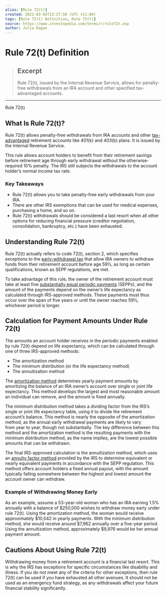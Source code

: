 ```yaml
---
alias: [Rule 72(t)]
created: 2021-03-02T23:27:50 (UTC +11:00)
tags: [Rule 72(t) Definition, Rule 72(t)]
source: https://www.investopedia.com/terms/r/rule72t.asp
author: Julia Kagan
---
```


# Rule 72(t) Definition

> ## Excerpt
> Rule 72(t), issued by the Internal Revenue Service, allows for penalty-free withdrawals from an IRA account and other specified tax-advantaged accounts.

---

Rule 72(t)
## What Is Rule 72(t)?

Rule 72(t) allows penalty-free withdrawals from IRA accounts and other [tax-advantaged](https://www.investopedia.com/terms/t/tax-advantaged.asp) retirement accounts like 401(k) and 403(b) plans. It is issued by the Internal Revenue Service.

This rule allows account holders to benefit from their retirement savings before retirement age through early withdrawal without the otherwise-required 10% penalty. The IRS still subjects the withdrawals to the account holder’s normal income tax rate.

### Key Takeaways

-   Rule 72(t) allows you to take penalty-free early withdrawals from your IRA.
-   There are other IRS exemptions that can be used for medical expenses, purchasing a home, and so on.
-   Rule 72(t) withdrawals should be considered a last resort when all other options for reducing financial pressure (creditor negotiation, consolidation, bankruptcy, etc.) have been exhausted.

## Understanding Rule 72(t)

Rule 72(t) actually refers to code 72(t), section 2, which specifies exceptions to the [early-withdrawal tax](https://www.investopedia.com/terms/e/earlywithdrawal.asp) that allow IRA owners to withdraw funds from their retirement account before age 59½, as long as certain qualifications, known as SEPP regulations, are met.

To take advantage of this rule, the owner of the retirement account must take at least five [substantially equal periodic payments](https://www.investopedia.com/terms/s/sepp.asp) (SEPPs), and the amount of the payments depend on the owner’s life expectancy as calculated through IRS-approved methods. These payments must thus occur over the span of five years or until the owner reaches 59½, whichever period is longer.

## Calculation for Payment Amounts Under Rule 72(t)

The amounts an account holder receives in the periodic payments enabled by rule 72(t) depend on life expectancy, which can be calculated through one of three IRS-approved methods:

-   The amortization method
-   The minimum distribution (or the life expectancy method)
-   The annuitization method

The [amortization method](https://www.investopedia.com/terms/f/fixed-amortization-method.asp) determines yearly payment amounts by amortizing the balance of an IRA owner’s account over single or joint life expectancy. This method develops the largest and most reasonable amount an individual can remove, and the amount is fixed annually.

The minimum distribution method takes a dividing factor from the IRS’s single or joint life expectancy table, using it to divide the retirement account’s balance. This method is nearly the opposite of the amortization method, as the annual early withdrawal payments are likely to vary from year to year, though not substantially. The key difference between this method and the amortization method is the resulting payments with the minimum distribution method, as the name implies, are the lowest possible amounts that can be withdrawn.

The final IRS-approved calculation is the annuitization method, which uses an [annuity factor method](https://www.investopedia.com/terms/a/annuity-factor-method.asp) provided by the IRS to determine equivalent or nearly equivalent payments in accordance with the SEPP regulation. This method offers account holders a fixed annual payout, with the amount typically falling somewhere between the highest and lowest amount the account owner can withdraw.

### Example of Withdrawing Money Early 

As an example, assume a 53-year-old woman who has an IRA earning 1.5% annually with a balance of $250,000 wishes to withdraw money early under rule 72(t). Using the amortization method, the woman would receive approximately $10,042 in yearly payments. With the minimum distribution method, she would receive around $7,962 annually over a five-year period. Using the annuitization method, approximately $9,976 would be her annual payment amount.

## Cautions About Using Rule 72(t)

Withdrawing money from a retirement account is a financial last resort. This is why the IRS has exceptions for specific circumstances like disability and illness. If you do not meet any of the criteria for other exceptions, then rule 72(t) can be used if you have exhausted all other avenues. It should not be used as an emergency fund strategy, as any withdrawals affect your future financial stability significantly.
